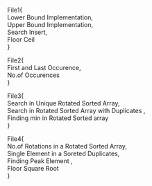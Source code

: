 File1{  
Lower Bound Implementation,  
Upper Bound Implementation,  
Search Insert,  
Floor Ceil  
}  

File2{  
First and Last Occurence,  
No.of Occurences  
}  

File3{  
Search in Unique Rotated Sorted Array,  
Search in Rotated Sorted Array with Duplicates ,    
Finding min in Rotated Sorted array  
}

File4{  
No.of Rotations in a  Rotated Sorted Array,  
Single Element in a Soreted Duplicates,  
Finding Peak Element  ,   
Floor Square Root  
}

